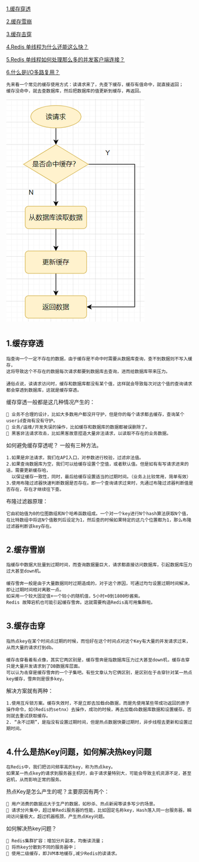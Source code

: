 <a href="#title1">1.缓存穿透</a>

<a href="#title2">2.缓存雪崩</a>

<a href="#title3">3.缓存击穿</a>

<a href="#title4">4.Redis 单线程为什么还能这么快？</a>

<a href="#title5">5.Redis 单线程如何处理那么多的并发客户端连接？</a>

<a href="#title6">6.什么是I/O多路复用？</a>

    先来看一个常见的缓存使用方式：读请求来了，先查下缓存，缓存有值命中，就直接返回；
    缓存没命中，就去查数据库，然后把数据库的值更新到缓存，再返回。
![图片](redis11.png)

# <h2 id="title1">1.缓存穿透</h2>

    指查询一个一定不存在的数据，由于缓存是不命中时需要从数据库查询，查不到数据则不写入缓存，
    这将导致这个不存在的数据每次请求都要到数据库去查询，进而给数据库带来压力。

    通俗点说，读请求访问时，缓存和数据库都没有某个值，这样就会导致每次对这个值的查询请求都会穿透到数据库，这就是缓存穿透。

缓存穿透一般都是这几种情况产生的：

    🚀 业务不合理的设计，比如大多数用户都没开守护，但是你的每个请求都去缓存，查询某个userid查询有没有守护。
    🚀 业务/运维/开发失误的操作，比如缓存和数据库的数据都被误删除了。
    🚀 黑客非法请求攻击，比如黑客故意捏造大量非法请求，以读取不存在的业务数据。

如何避免缓存穿透呢？ 一般有三种方法。

    1.如果是非法请求，我们在API入口，对参数进行校验，过滤非法值。
    2.如果查询数据库为空，我们可以给缓存设置个空值，或者默认值。但是如有有写请求进来的话，需要更新缓存哈，
      以保证缓存一致性，同时，最后给缓存设置适当的过期时间。（业务上比较常用，简单有效）
    3.使用布隆过滤器快速判断数据是否存在。即一个查询请求过来时，先通过布隆过滤器判断值是否存在，存在才继续往下查。

布隆过滤器原理：

    它由初始值为0的位图数组和N个哈希函数组成。一个对一个key进行N个hash算法获取N个值，
    在比特数组中将这N个值散列后设定为1，然后查的时候如果特定的这几个位置都为1，那么布隆过滤器判断该key存在。

# <h2 id="title2">2.缓存雪崩</h2>


    指缓存中数据大批量到过期时间，而查询数据量巨大，请求都直接访问数据库，引起数据库压力过大甚至down机。

    缓存雪奔一般是由于大量数据同时过期造成的，对于这个原因，可通过均匀设置过期时间解决，即让过期时间相对离散一点。
    如采用一个较大固定值+一个较小的随机值，5小时+0到1800秒酱紫。
    Redis 故障宕机也可能引起缓存雪奔。这就需要构造Redis高可用集群啦。 

# <h2 id="title3">3.缓存击穿</h2>

    指热点key在某个时间点过期的时候，而恰好在这个时间点对这个Key有大量的并发请求过来，从而大量的请求打到db。

    缓存击穿看着有点像，其实它两区别是，缓存雪奔是指数据库压力过大甚至down机，缓存击穿只是大量并发请求到了DB数据库层面。
    可以认为击穿是缓存雪奔的一个子集吧。有些文章认为它俩区别，是区别在于击穿针对某一热点key缓存，雪奔则是很多key。

解决方案就有两种：

    1.使用互斥锁方案。缓存失效时，不是立即去加载db数据，而是先使用某些带成功返回的原子操作命令，如(Redis的setnx）去操作，成功的时候，再去加载db数据库数据和设置缓存。否则就去重试获取缓存。
    2. “永不过期”，是指没有设置过期时间，但是热点数据快要过期时，异步线程去更新和设置过期时间。

# <h2 id="title4">4.什么是热Key问题，如何解决热key问题</h2>

    在Redis中，我们把访问频率高的key，称为热点key。
    如果某一热点key的请求到服务器主机时，由于请求量特别大，可能会导致主机资源不足，甚至宕机，从而影响正常的服务。

热点Key是怎么产生的呢？主要原因有两个：

    🚀 用户消费的数据远大于生产的数据，如秒杀、热点新闻等读多写少的场景。
    🚀 请求分片集中，超过单Redi服务器的性能，比如固定名称key，Hash落入同一台服务器，瞬间访问量极大，超过机器瓶颈，产生热点Key问题。

如何解决热key问题？
    
    🚀 Redis集群扩容：增加分片副本，均衡读流量；
    🚀 将热key分散到不同的服务器中；
    🚀 使用二级缓存，即JVM本地缓存,减少Redis的读请求。
